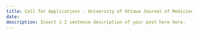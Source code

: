 ```yaml
---
title: Call for Applications - University of Ottawa Journal of Medicine
date:
description: Insert 1-2 sentence description of your post here here.
---
```

